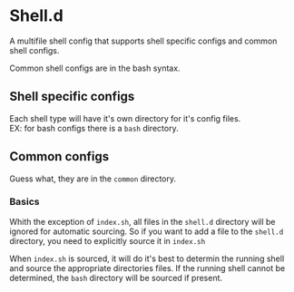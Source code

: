 # Shell.d
A multifile shell config that supports shell specific configs and common shell configs.  

Common shell configs are in the bash syntax.

## Shell specific configs
Each shell type will have it's own directory for it's config files.  
EX: for bash configs there is a `bash` directory.

## Common configs
Guess what, they are in the `common` directory.

### Basics
Whith the exception of `index.sh`, all files in the `shell.d` directory will be ignored for
automatic sourcing. So if you want to add a file to the `shell.d` directory, you need to explicitly
source it in `index.sh`

When `index.sh` is sourced, it will do it's best to determin the running shell and source the
appropriate directories files. If the running shell cannot be determined, the `bash` directory will
be sourced if present.

